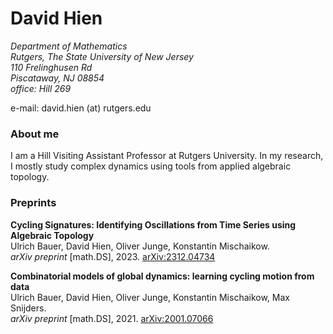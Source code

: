 # David Hien
*Department of Mathematics*\
*Rutgers, The State University of New Jersey*\
*110 Frelinghusen Rd*\
*Piscataway, NJ 08854*\
*office: Hill 269*

e-mail: david.hien (at) rutgers.edu

### About me
I am a Hill Visiting Assistant Professor at Rutgers University.
In my research, I mostly study complex dynamics using tools from applied algebraic topology.

### Preprints
**Cycling Signatures: Identifying Oscillations from Time Series using Algebraic Topology**  
Ulrich Bauer, David Hien, Oliver Junge, Konstantin Mischaikow.  
*arXiv preprint* [math.DS], 2023. [arXiv:2312.04734](https://arxiv.org/abs/2312.04734)

**Combinatorial models of global dynamics: learning cycling motion from data**  
Ulrich Bauer, David Hien, Oliver Junge, Konstantin Mischaikow, Max Snijders.  
*arXiv preprint* [math.DS], 2021. [arXiv:2001.07066](https://arxiv.org/abs/2001.07066)
